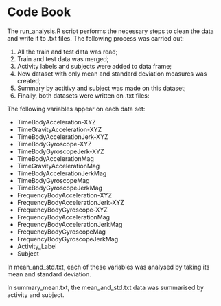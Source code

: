 # Code Book

The run_analysis.R script performs the necessary steps to clean the data and write it to .txt files. The following process was carried out:

 1. All the train and test data was read;
 2. Train and test data was merged;
 3. Activity labels and subjects were added to data frame;
 4. New dataset with only mean and standard deviation measures was created;
 5. Summary by actitivy and subject was made on this dataset;
 6. Finally, both datasets were written on .txt files: 

The following variables appear on each data set:

- TimeBodyAcceleration-XYZ
- TimeGravityAcceleration-XYZ
- TimeBodyAccelerationJerk-XYZ
- TimeBodyGyroscope-XYZ
- TimeBodyGyroscopeJerk-XYZ
- TimeBodyAccelerationMag
- TimeGravityAccelerationMag
- TimeBodyAccelerationJerkMag
- TimeBodyGyroscopeMag
- TimeBodyGyroscopeJerkMag
- FrequencyBodyAcceleration-XYZ
- FrequencyBodyAccelerationJerk-XYZ
- FrequencyBodyGyroscope-XYZ
- FrequencyBodyAccelerationMag
- FrequencyBodyAccelerationJerkMag
- FrequencyBodyGyroscopeMag
- FrequencyBodyGyroscopeJerkMag
- Activity_Label
- Subject
 
In mean_and_std.txt, each of these variables was analysed by taking its mean and standard deviation.

In summary_mean.txt, the mean_and_std.txt data was summarised by activity and subject.

 